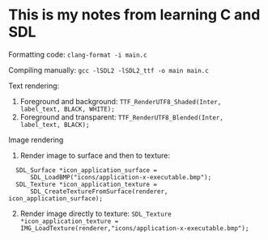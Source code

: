 # This is my notes from learning C and SDL

Formatting code:
`clang-format -i main.c`

Compiling manually:
`gcc -lSDL2 -lSDL2_ttf -o main main.c`

Text rendering:
1. Foreground and background:
    `TTF_RenderUTF8_Shaded(Inter, label_text, BLACK, WHITE);`
2. Foreground and transparent:
    `TTF_RenderUTF8_Blended(Inter, label_text, BLACK);`

Image rendering
1. Render image to surface and then to texture:
```
  SDL_Surface *icon_application_surface =
      SDL_LoadBMP("icons/application-x-executable.bmp");
  SDL_Texture *icon_application_texture =
      SDL_CreateTextureFromSurface(renderer, icon_application_surface);
```
2. Render image directly to texture:
`SDL_Texture *icon_application_texture =  IMG_LoadTexture(renderer,"icons/application-x-executable.bmp");
`

